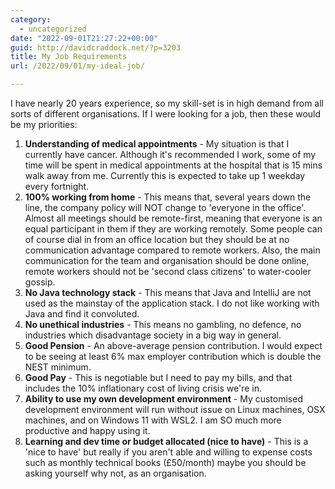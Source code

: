```yaml
---
category:
  - uncategorized
date: "2022-09-01T21:27:22+00:00"
guid: http://davidcraddock.net/?p=3203
title: My Job Requirements
url: /2022/09/01/my-ideal-job/

---
```

I have nearly 20 years experience, so my skill-set is in high demand from all sorts of different organisations. If I were looking for a job, then these would be my priorities:

1. **Understanding of medical appointments** \- My situation is that I currently have cancer. Although it's recommended I work, some of my time will be spent in medical appointments at the hospital that is 15 mins walk away from me. Currently this is expected to take up 1 weekday every fortnight.
2. **100% working from home** \- This means that, several years down the line, the company policy will NOT change to 'everyone in the office'. Almost all meetings should be remote-first, meaning that everyone is an equal participant in them if they are working remotely. Some people can of course dial in from an office location but they should be at no communication advantage compared to remote workers. Also, the main communication for the team and organisation should be done online, remote workers should not be 'second class citizens' to water-cooler gossip.
3. **No Java technology stack** \- This means that Java and IntelliJ are not used as the mainstay of the application stack. I do not like working with Java and find it convoluted.
4. **No unethical industries** \- This means no gambling, no defence, no industries which disadvantage society in a big way in general.
5. **Good Pension** \- An above-average pension contribution. I would expect to be seeing at least 6% max employer contribution which is double the NEST minimum.
6. **Good Pay** \- This is negotiable but I need to pay my bills, and that includes the 10% inflationary cost of living crisis we're in.
7. **Ability to use my own development environment** \- My customised development environment will run without issue on Linux machines, OSX machines, and on Windows 11 with WSL2. I am SO much more productive and happy using it.
8. **Learning and dev time or budget allocated (nice to have)** \- This is a 'nice to have' but really if you aren't able and willing to expense costs such as monthly technical books (£50/month) maybe you should be asking yourself why not, as an organisation.
